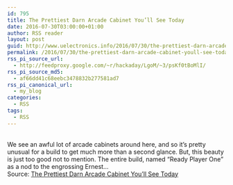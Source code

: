 ```yaml
---
id: 795
title: The Prettiest Darn Arcade Cabinet You’ll See Today
date: 2016-07-30T03:00:00+01:00
author: RSS reader
layout: post
guid: http://www.uelectronics.info/2016/07/30/the-prettiest-darn-arcade-cabinet-youll-see-today/
permalink: /2016/07/30/the-prettiest-darn-arcade-cabinet-youll-see-today/
rss_pi_source_url:
  - http://feedproxy.google.com/~r/hackaday/LgoM/~3/psKf0tBoMlI/
rss_pi_source_md5:
  - af66dd41c68eebc3478832b277581ad7
rss_pi_canonical_url:
  - my_blog
categories:
  - RSS
tags:
  - RSS
---
```

&#013;  
We see an awful lot of arcade cabinets around here, and so it’s pretty unusual for a build to get much more than a second glance. But, this beauty is just too good not to mention. The entire build, named “Ready Player One” as a nod to the engrossing Ernest…&#013;  
Source: <a href="http://feedproxy.google.com/~r/hackaday/LgoM/~3/psKf0tBoMlI/" target="_blank">The Prettiest Darn Arcade Cabinet You’ll See Today</a>
